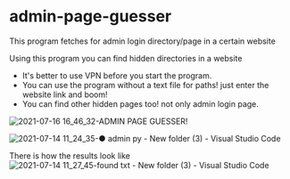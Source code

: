 # admin-page-guesser
This program fetches for admin login directory/page in a certain website


Using this program you can find hidden directories in a website 

- It's better to use VPN before you start the program.
- You can use the program without a text file for paths! just enter the website link and boom!
- You can find other hidden pages too! not only admin login page.

![2021-07-16 16_46_32-ADMIN PAGE GUESSER!](https://user-images.githubusercontent.com/58238467/125968629-bb722116-fe3a-40cd-9f6a-6e61a7b90a75.png)



![2021-07-14 11_24_35-● admin py - New folder (3) - Visual Studio Code](https://user-images.githubusercontent.com/58238467/125968034-2e4c12db-5a29-455c-ac49-948bd98e2c20.png)


There is how the results look like
![2021-07-14 11_27_45-found txt - New folder (3) - Visual Studio Code](https://user-images.githubusercontent.com/58238467/125968225-f44345ad-d9b4-41a5-a998-7bb250c7a15d.png)

